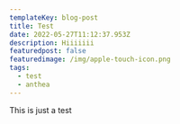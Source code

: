 ```yaml
---
templateKey: blog-post
title: Test
date: 2022-05-27T11:12:37.953Z
description: Hiiiiiii
featuredpost: false
featuredimage: /img/apple-touch-icon.png
tags:
  - test
  - anthea
---
```

This is just a test